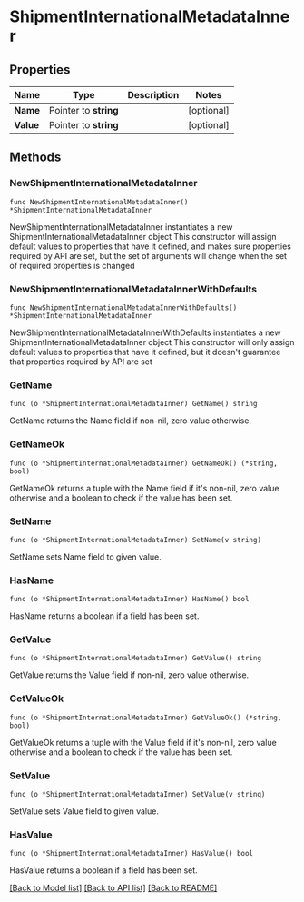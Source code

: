 # ShipmentInternationalMetadataInner

## Properties

Name | Type | Description | Notes
------------ | ------------- | ------------- | -------------
**Name** | Pointer to **string** |  | [optional] 
**Value** | Pointer to **string** |  | [optional] 

## Methods

### NewShipmentInternationalMetadataInner

`func NewShipmentInternationalMetadataInner() *ShipmentInternationalMetadataInner`

NewShipmentInternationalMetadataInner instantiates a new ShipmentInternationalMetadataInner object
This constructor will assign default values to properties that have it defined,
and makes sure properties required by API are set, but the set of arguments
will change when the set of required properties is changed

### NewShipmentInternationalMetadataInnerWithDefaults

`func NewShipmentInternationalMetadataInnerWithDefaults() *ShipmentInternationalMetadataInner`

NewShipmentInternationalMetadataInnerWithDefaults instantiates a new ShipmentInternationalMetadataInner object
This constructor will only assign default values to properties that have it defined,
but it doesn't guarantee that properties required by API are set

### GetName

`func (o *ShipmentInternationalMetadataInner) GetName() string`

GetName returns the Name field if non-nil, zero value otherwise.

### GetNameOk

`func (o *ShipmentInternationalMetadataInner) GetNameOk() (*string, bool)`

GetNameOk returns a tuple with the Name field if it's non-nil, zero value otherwise
and a boolean to check if the value has been set.

### SetName

`func (o *ShipmentInternationalMetadataInner) SetName(v string)`

SetName sets Name field to given value.

### HasName

`func (o *ShipmentInternationalMetadataInner) HasName() bool`

HasName returns a boolean if a field has been set.

### GetValue

`func (o *ShipmentInternationalMetadataInner) GetValue() string`

GetValue returns the Value field if non-nil, zero value otherwise.

### GetValueOk

`func (o *ShipmentInternationalMetadataInner) GetValueOk() (*string, bool)`

GetValueOk returns a tuple with the Value field if it's non-nil, zero value otherwise
and a boolean to check if the value has been set.

### SetValue

`func (o *ShipmentInternationalMetadataInner) SetValue(v string)`

SetValue sets Value field to given value.

### HasValue

`func (o *ShipmentInternationalMetadataInner) HasValue() bool`

HasValue returns a boolean if a field has been set.


[[Back to Model list]](../README.md#documentation-for-models) [[Back to API list]](../README.md#documentation-for-api-endpoints) [[Back to README]](../README.md)


